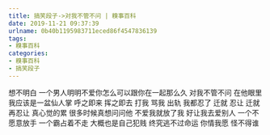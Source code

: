 ```yaml
---
title: 搞笑段子->对我不管不问 | 糗事百科
date: 2019-11-21 09:37:39
urlname: 0b40b1195983711eced86f4547836139
tags: 
- 糗事百科
categories:
- 糗事百科
- 搞笑段子
---
```

想不明白 一个男人明明不爱你怎么可以跟你在一起那么久 对我不管不问 在他眼里 我应该是一盆仙人掌 呼之即来 挥之即去 打我 骂我 出轨 我都忍了 迁就 忍让 迁就 再忍让 真心觉的累 很多时候真想问问他 不爱我就放了我 好让我去爱别人 一个不愿意放手 一个霸占着不走 大概也是自己犯贱 终究逃不过命运 你情我愿 怪不得谁



